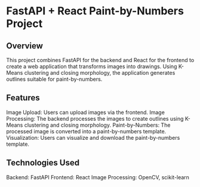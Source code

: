 # FastAPI + React Paint-by-Numbers Project
## Overview
This project combines FastAPI for the backend and React for the frontend to create a web application that transforms images into drawings. Using K-Means clustering and closing morphology, the application generates outlines suitable for paint-by-numbers.

## Features
Image Upload: Users can upload images via the frontend.
Image Processing: The backend processes the images to create outlines using K-Means clustering and closing morphology.
Paint-by-Numbers: The processed image is converted into a paint-by-numbers template.
Visualization: Users can visualize and download the paint-by-numbers template.
## Technologies Used
Backend: FastAPI
Frontend: React
Image Processing: OpenCV, scikit-learn
